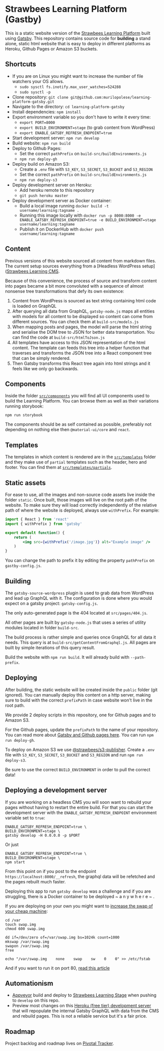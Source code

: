 # Strawbees Learning Platform (Gastby)

This is a static website version of the [Strawbees Learning Platform](https://learning.strawbees.com/) built using [Gatsby](https://www.gatsbyjs.org/). This repository contains source code for **building** a stand alone, static html website that is easy to deploy in different platforms as Heroku, Github Pages or Amazon S3 buckets.

## Shortcuts

- If you are on Linux you might want to increase the number of file watchers your OS allows.
	- `sudo sysctl fs.inotify.max_user_watches=524288`
	- `sudo sysctl -p`
- Clone repository: `git clone git@github.com:murilopolese/learning-platform-gatsby.git`
- Navigate to the directory: `cd learning-platform-gatsby`
- Install dependencies: `npm install`
- Export environment variable so you don't have to write it every time:
	- `export PORT=8000`
	- `export BUILD_ENVIRONMENT=stage` (to grab content from WordPress)
	- `export ENABLE_GATSBY_REFRESH_ENDPOINT=true`
- Start development server: `npm run develop`
- Build website: `npm run build`
- Deploy to Github Pages:
	- Set the correct `pathPrefix` on `build-src/buildEnvironments.js`
	- `npm run deploy-gh`
- Deploy build on Amazon S3:
	- Create a `.env` file with `S3_KEY`, `S3_SECRET`, `S3_BUCKET` and `S3_REGION`
	- Set the correct `pathPrefix` on `build-src/buildEnvironments.js`
	- `npm run deploy-s3`
- Deploy development server on Heroku:
	- Add heroku remote to this repository
	- `git push heroku master`
- Deploy development server as Docker container:
	- Build a local image running `docker build -t username/learning:tagname .`
	- Running this image locally with `docker run -p 8000:8000 -e ENABLE_GATSBY_REFRESH_ENDPOINT=true -e BUILD_ENVIRONMENT=stage username/learning:tagname`
	- Publish it on DockerHub with `docker push username/learning:tagname`

## Content

Previous versions of this website sourced all content from markdown files. The current setup sources everything from a [Headless WordPress setup]([Strawbees Learning CMS](https://github.com/strawbees/learning-cms).

Because of this convenience, the process of source and transform content into pages became a bit more convoluted with a sequence of almost nonsense tree transformations that defy its own existence:

1. Content from WordPress is sourced as text string containing html code is loaded on GraphQL
1. After querying all data from GraphQL, `gatsby-node.js` maps all entities with models for all content to be displayed so content can come from different sources. You can check them at `build-src/models.js`
1. When mapping posts and pages, the model will parse the html string and serialise the DOM tree to JSON for better data transportation. You can find the code at `build-src/htmlToJson.js`
1. All templates have access to this JSON representation of the html content. The template can feeds this tree into a helper function that traverses and transforms the JSON tree into a React component tree that can be simply rendered.
1. Then Gatsby transforms this React tree again into html strings and it feels like we only go backwards.

## Components

Inside the folder [`src/components`](https://github.com/murilopolese/learning-platform-gatsby/tree/develop/src/components) you will find all UI components used to build the Learning Platform. You can browse them as well as their variations running storybook:

```
npm run storybook
```

The components should be as self contained as possible, preferably not depending on nothing else then `@material-ui/core` and `react`.

## Templates

The templates in which content is rendered are in the [`src/templates`](https://github.com/murilopolese/learning-platform-gatsby/tree/develop/src/templates) folder and they make use of `partial` templates such as the header, hero and footer. You can find them at [`src/templates/partials`](https://github.com/murilopolese/learning-platform-gatsby/tree/develop/src/templates/partials).

## Static assets

For ease to use, all the images and non-source code assets live inside the folder `static`. Once built, those images will live on the root path of the website. To make sure they will load correctly independently of the relative path of where the website is deployed, always use `withPrefix`. For example:

```jsx
import { React } from 'react'
import { withPrefix } from 'gatsby'

export default function() {
	return (
		<img src={withPrefix('/image.jpg')} alt="Example image" />
	)
}
```

You can change the path to prefix it by editing the property `pathPrefix` on `gastby-config.js`.

## Building

The `gatsby-source-wordpress` plugin is used to grab data from WordPress and lead up GraphQL with it. The configuration is done where you would expect on a gatsby project: `gatsby-config.js`.

The only auto-generated page is the 404 located at `src/pages/404.js`.

All other pages are built by `gatsby-node.js` that uses a series of utility modules located in folder `build-src`.

The build process is rather simple and queries once GraphQL for all data it needs. This query is at `build-src/getContentFromGraphql.js`. All pages are built by simple iterations of this query result.

Build the website with `npm run build`. It will already build with `--path-prefix`.


## Deploying

After building, the static website will be created inside the `public` folder (git ignored). You can manually deploy this content on a http server, making sure to build with the correct `prefixPath` in case website won't live in the root path.

We provide 2 deploy scripts in this repository, one for Github pages and to Amazon S3.

For the Github pages, update the `prefixPath` to the name of your repository. You can read more about [Gatsby and Github pages here](https://www.gatsbyjs.org/docs/how-gatsby-works-with-github-pages/). You can run `npm run deploy-gh`.

To deploy on Amazon S3 we use [@strawbees/s3-publisher](https://github.com/strawbees/s3-publisher). Create a `.env` file with `S3_KEY`, `S3_SECRET`, `S3_BUCKET` and `S3_REGION` and run `npm run deploy-s3`.

Be sure to use the correct `BUILD_ENVIRONMENT` in order to pull the correct data!

## Deploying a development server

If you are working on a headless CMS you will soon want to rebuild your pages without having to restart the entire build. For that you can start the development server with the `ENABLE_GATSBY_REFRESH_ENDPOINT` environment variable set to `true`:

```
ENABLE_GATSBY_REFRESH_ENDPOINT=true \
BUILD_ENVIRONMENT=stage \
gatsby develop -H 0.0.0.0 -p $PORT
```

Or just

```
ENABLE_GATSBY_REFRESH_ENDPOINT=true \
BUILD_ENVIRONMENT=stage \
npm start
```

From this point on if you post to the endpoint `https://localhost:8000/__refresh`, the graphql data will be refetched and the pages rebuilt much faster.

Deploying this app to run `gatsby develop` was a challenge and if you are struggling, there is a Docker container to be deployed ~ a n y w h e r e ~ .

If you are deploying on your own you might want to [increase the swap of your cheap machine](http://dokku.viewdocs.io/dokku/getting-started/advanced-installation/#vms-with-less-than-1-gb-of-memory):

```
cd /var
touch swap.img
chmod 600 swap.img

dd if=/dev/zero of=/var/swap.img bs=1024k count=1000
mkswap /var/swap.img
swapon /var/swap.img
free

echo "/var/swap.img    none    swap    sw    0    0" >> /etc/fstab
```

And if you want to run it on port 80, [read this article](https://www.digitalocean.com/community/tutorials/how-to-use-pm2-to-setup-a-node-js-production-environment-on-an-ubuntu-vps#give-safe-user-permission-to-use-port-80)

## Automationism

- [Appveyor](https://ci.appveyor.com/project/strawbees/learning-platform-gatsby) build and deploy to [Strawbees Learning Stage](https://learning-stage.strawbees.com) when pushing to `develop` on this repo.
- Preview most changes on this [Heroku (free tier) development server](https://strawbees-learning-preview.herokuapp.com) that will repopulate the internal Gatsby GraphQL with data from the CMS and rebuild pages. This is not a reliable service but it's a fair price.

## Roadmap

Project backlog and roadmap lives on [Pivotal Tracker](https://www.pivotaltracker.com/n/projects/2422318).
